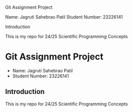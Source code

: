 Git Assignment Project

Name: Jagruti Sahebrao Patil
Student Number: 23226141

Introduction

This is my repo for 24/25 Scientific Programming Concepts

# Git Assignment Project

* Name: Jagruti Sahebrao Patil
* Student Number: 23226141

## Introduction

This is my repo for 24/25 Scientific Programming Concepts
